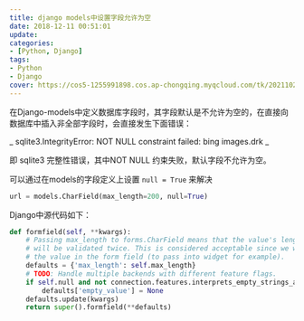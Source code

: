 ```yaml
---
title: django models中设置字段允许为空
date: 2018-12-11 00:51:01
update:
categories:
- [Python, Django]
tags:
- Python
- Django
cover: https://cos5-1255991898.cos.ap-chongqing.myqcloud.com/tk/20211023-django.jpg
---
```


在Django-models中定义数据库字段时，其字段默认是不允许为空的，在直接向数据库中插入非全部字段时，会直接发生下面错误：

_ sqlite3.IntegrityError: NOT NULL constraint failed: bing images.drk _

即 sqlite3 完整性错误，其中NOT NULL 约束失败，默认字段不允许为空。

可以通过在models的字段定义上设置 `null = True` 来解决

```python
url = models.CharField(max_length=200, null=True)
```

Django中源代码如下：

``` python
def formfield(self, **kwargs):
    # Passing max_length to forms.CharField means that the value's length
    # will be validated twice. This is considered acceptable since we want
    # the value in the form field (to pass into widget for example).
    defaults = {'max_length': self.max_length}
    # TODO: Handle multiple backends with different feature flags.
    if self.null and not connection.features.interprets_empty_strings_as_nulls:
        defaults['empty_value'] = None
    defaults.update(kwargs)
    return super().formfield(**defaults)
```
